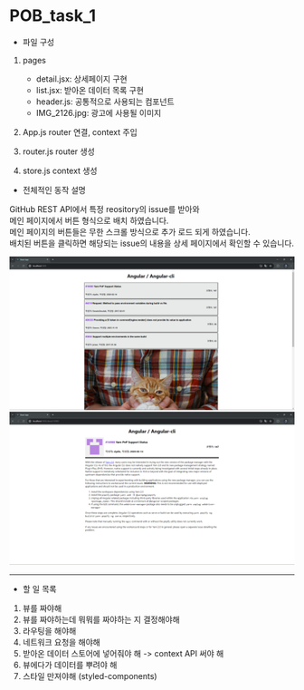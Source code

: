 # POB_task_1

- 파일 구성

1. pages

   - detail.jsx: 상세페이지 구현
   - list.jsx: 받아온 데이터 목록 구현
   - header.js: 공통적으로 사용되는 컴포넌트
   - IMG_2126.jpg: 광고에 사용될 이미지

2. App.js
   router 연결, context 주입

3. router.js
   router 생성

4. store.js
   context 생성

- 전체적인 동작 설명

GitHub REST API에서 특정 reository의 issue를 받아와  
메인 페이지에서 버튼 형식으로 배치 하였습니다.  
메인 페이지의 버튼들은 무한 스크롤 방식으로 추가 로드 되게 하였습니다.  
배치된 버튼을 클릭하면 해당되는 issue의 내용을 상세 페이지에서 확인할 수 있습니다.

![alt text](a.png)
![alt text](b.png)

---

- 할 일 목록

1. 뷰를 짜야해
2. 뷰를 짜야하는데 뭐뭐를 짜야하는 지 결정해야해
3. 라우팅을 해야해
4. 네트워크 요청을 해야해
5. 받아온 데이터 스토어에 넣어줘야 해 -> context API 써야 해
6. 뷰에다가 데이터를 뿌려야 해
7. 스타일 만져야해 (styled-components)
